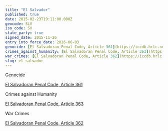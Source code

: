 ```yaml
---
title: "El Salvador"
published: true
date: 2015-02-23T19:11:00.000Z
geocode: SLV
iso_code: SV
state_party: true
signed_date: 2015-11-26
entry_into_force_date: 2016-06-03
genocide: [El Salvadoran Penal Code, Article 361](https://iccdb.hrlc.net/data/doc/577/)
crimes_against_humanity: [El Salvadoran Penal Code, Article 363](https://iccdb.hrlc.net/data/doc/577/)
war_crimes: [El Salvadoran Penal Code, Article 362](https://iccdb.hrlc.net/data/doc/577/)
slug: el-salvador
---
```

Genocide

[El Salvadoran Penal Code, Article 361](https://iccdb.hrlc.net/data/doc/577/)

Crimes against Humanity

[El Salvadoran Penal Code, Article 363](https://iccdb.hrlc.net/data/doc/577/)

War Crimes

[El Salvadoran Penal Code, Article 362](https://iccdb.hrlc.net/data/doc/577/)

